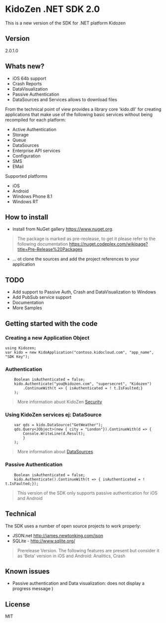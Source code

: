 # KidoZen .NET SDK 2.0
This is a new version of the SDK for .NET platform Kidozen 
## Version
2.0.1.0
## Whats new?

- iOS 64b support
- Crash Reports
- DataVisualization
- Passive Authentication
- DataSources and Services allows to download files

From the technical point of view provides a library core 'kido.dll' for creating applications that make use of the following basic services without being recompiled for each platform: 
- Active Authentication 
- Storage 
- Queue 
- DataSources 
- Enterprise API services 
- Configuration 
- SMS 
- EMail

Supported platforms
  - iOS
  - Android
  - Windows Phone 8.1
  - Windows RT

## How to install
 - Install from NuGet gallery https://www.nuget.org. 
 >The package is marked as pre-reolease, to get it please refer to the following documentation https://nuget.codeplex.com/wikipage?title=Pre-Release%20Packages
 - ... ot clone the sources and add the project references to your application

## TODO
  - Add support to Passive Auth, Crash and DataVisualization to Windows
  - Add PubSub service support
  - Documentation
  - More Samples

## Getting started with the code
### Creating a new Application Object
```
using Kidozen;
var kido = new KidoApplication("contoso.kidocloud.com", "app_name", "SDK Key");
```
### Authentication
```
    Boolean isAuthenticated = false;
    kido.Authenticate("you@kidozen.com", "supersecret", "Kidozen")
        .ContinueWith(t => { isAuthenticated = ! t.IsFaulted;}
    );

```
> More information abuot KidoZen [Security](http://docs.kidozen.com/security-gateway/)

### Using KidoZen services ej: DataSource
```
    var qds = kido.DataSource("GetWeather");
    qds.Query<JObject>(new { city = "London"}).ContinueWith(d => {
        Console.WriteLine(d.Result);
        }
    );
```
> More information about [DataSources](http://docs.kidozen.com/data-sources/)


### Passive Authentication

```
    Boolean isAuthenticated = false;
    kido.Authenticate().ContinueWith(t => { isAuthenticated = ! t.IsFaulted;});
```
> This version of the SDK only supports passive authentication for iOS and Android

## Technical 

The SDK uses a number of open source projects to work properly:

* JSON.net http://james.newtonking.com/json
* SQLite - http://www.sqlite.org/

> Prerelease Version.
> The following features are present but consider it as 'Beta' version in iOS and Android: 
> Analitics, Crash


## Known issues
  - Passive authentication and Data visualization: does not display a progress message )

License
----

MIT

